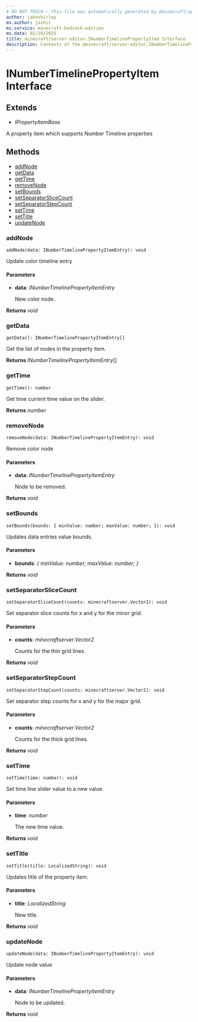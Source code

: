 ```yaml
---
# DO NOT TOUCH — This file was automatically generated by @minecraft/api-docs-generator, to report problems file an issue at https://github.com/Mojang/minecraft-scripting-libraries
author: jakeshirley
ms.author: jashir
ms.service: minecraft-bedrock-edition
ms.date: 02/10/2025
title: minecraft/server-editor.INumberTimelinePropertyItem Interface
description: Contents of the @minecraft/server-editor.INumberTimelinePropertyItem class.
---
```

# INumberTimelinePropertyItem Interface

## Extends
- *IPropertyItemBase*

A property item which supports Number Timeline properties

## Methods
- [addNode](#addnode)
- [getData](#getdata)
- [getTime](#gettime)
- [removeNode](#removenode)
- [setBounds](#setbounds)
- [setSeparatorSliceCount](#setseparatorslicecount)
- [setSeparatorStepCount](#setseparatorstepcount)
- [setTime](#settime)
- [setTitle](#settitle)
- [updateNode](#updatenode)

### **addNode**
`
addNode(data: INumberTimelinePropertyItemEntry): void
`

Update color timeline entry

#### **Parameters**
- **data**: *INumberTimelinePropertyItemEntry*
  
  New color node.

**Returns** *void*

### **getData**
`
getData(): INumberTimelinePropertyItemEntry[]
`

Get the list of nodes in the property item.

**Returns** *INumberTimelinePropertyItemEntry*[]

### **getTime**
`
getTime(): number
`

Get time current time value on the slider.

**Returns** *number*

### **removeNode**
`
removeNode(data: INumberTimelinePropertyItemEntry): void
`

Remove color node

#### **Parameters**
- **data**: *INumberTimelinePropertyItemEntry*
  
  Node to be removed.

**Returns** *void*

### **setBounds**
`
setBounds(bounds: {
        minValue: number;
        maxValue: number;
    }): void
`

Updates data entries value bounds.

#### **Parameters**
- **bounds**: *{
        minValue: number;
        maxValue: number;
    }*

**Returns** *void*

### **setSeparatorSliceCount**
`
setSeparatorSliceCount(counts: minecraftserver.Vector2): void
`

Set separator slice counts for x and y for the minor grid.

#### **Parameters**
- **counts**: *minecraftserver.Vector2*
  
  Counts for the thin grid lines.

**Returns** *void*

### **setSeparatorStepCount**
`
setSeparatorStepCount(counts: minecraftserver.Vector2): void
`

Set separator step counts for x and y for the major grid.

#### **Parameters**
- **counts**: *minecraftserver.Vector2*
  
  Counts for the thick grid lines.

**Returns** *void*

### **setTime**
`
setTime(time: number): void
`

Set time line slider value to a new value

#### **Parameters**
- **time**: *number*
  
  The new time value.

**Returns** *void*

### **setTitle**
`
setTitle(title: LocalizedString): void
`

Updates title of the property item.

#### **Parameters**
- **title**: *LocalizedString*
  
  New title.

**Returns** *void*

### **updateNode**
`
updateNode(data: INumberTimelinePropertyItemEntry): void
`

Update node value

#### **Parameters**
- **data**: *INumberTimelinePropertyItemEntry*
  
  Node to be updated.

**Returns** *void*
